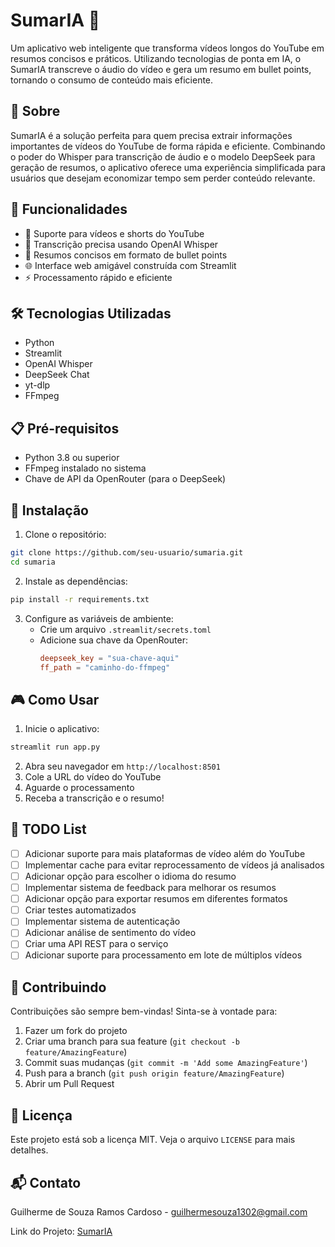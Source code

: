 # SumarIA 🤖

Um aplicativo web inteligente que transforma vídeos longos do YouTube em resumos concisos e práticos. Utilizando tecnologias de ponta em IA, o SumarIA transcreve o áudio do vídeo e gera um resumo em bullet points, tornando o consumo de conteúdo mais eficiente.

## 🌟 Sobre

SumarIA é a solução perfeita para quem precisa extrair informações importantes de vídeos do YouTube de forma rápida e eficiente. Combinando o poder do Whisper para transcrição de áudio e o modelo DeepSeek para geração de resumos, o aplicativo oferece uma experiência simplificada para usuários que desejam economizar tempo sem perder conteúdo relevante.

## 🚀 Funcionalidades

- 🎥 Suporte para vídeos e shorts do YouTube
- 🎯 Transcrição precisa usando OpenAI Whisper
- 📝 Resumos concisos em formato de bullet points
- 🌐 Interface web amigável construída com Streamlit
- ⚡ Processamento rápido e eficiente

## 🛠️ Tecnologias Utilizadas

- Python
- Streamlit
- OpenAI Whisper
- DeepSeek Chat
- yt-dlp
- FFmpeg

## 📋 Pré-requisitos

- Python 3.8 ou superior
- FFmpeg instalado no sistema
- Chave de API da OpenRouter (para o DeepSeek)

## 🔧 Instalação

1. Clone o repositório:
```bash
git clone https://github.com/seu-usuario/sumaria.git
cd sumaria
```

2. Instale as dependências:
```bash
pip install -r requirements.txt
```

3. Configure as variáveis de ambiente:
   - Crie um arquivo `.streamlit/secrets.toml`
   - Adicione sua chave da OpenRouter:
     ```toml
     deepseek_key = "sua-chave-aqui"
     ff_path = "caminho-do-ffmpeg"
     ```

## 🎮 Como Usar

1. Inicie o aplicativo:
```bash
streamlit run app.py
```

2. Abra seu navegador em `http://localhost:8501`
3. Cole a URL do vídeo do YouTube
4. Aguarde o processamento
5. Receba a transcrição e o resumo!

## 📝 TODO List

- [ ] Adicionar suporte para mais plataformas de vídeo além do YouTube
- [ ] Implementar cache para evitar reprocessamento de vídeos já analisados
- [ ] Adicionar opção para escolher o idioma do resumo
- [ ] Implementar sistema de feedback para melhorar os resumos
- [ ] Adicionar opção para exportar resumos em diferentes formatos
- [ ] Criar testes automatizados
- [ ] Implementar sistema de autenticação
- [ ] Adicionar análise de sentimento do vídeo
- [ ] Criar uma API REST para o serviço
- [ ] Adicionar suporte para processamento em lote de múltiplos vídeos

## 🤝 Contribuindo

Contribuições são sempre bem-vindas! Sinta-se à vontade para:

1. Fazer um fork do projeto
2. Criar uma branch para sua feature (`git checkout -b feature/AmazingFeature`)
3. Commit suas mudanças (`git commit -m 'Add some AmazingFeature'`)
4. Push para a branch (`git push origin feature/AmazingFeature`)
5. Abrir um Pull Request

## 📄 Licença

Este projeto está sob a licença MIT. Veja o arquivo `LICENSE` para mais detalhes.

## 📬 Contato

Guilherme de Souza Ramos Cardoso - guilhermesouza1302@gmail.com

Link do Projeto: [SumarIA](https://github.com/gilermeS/Video-summarizer)
